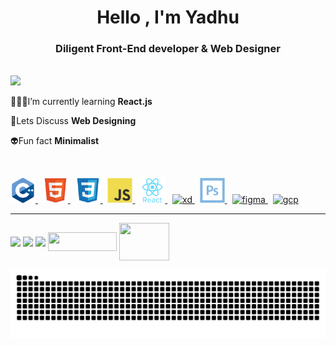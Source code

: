 <h1 align="center">Hello , I'm Yadhu</h1>
<h3 align="center">Diligent Front-End developer & Web Designer</h3>
<br>


<img height="180cm" src="https://github-readme-stats.vercel.app/api?username=yadhulal&show_icons=true&theme=radical"/>
<br>

👨🏻‍💻I’m currently learning **React.js**

💬Lets Discuss **Web Designing**

👽Fun fact **Minimalist**


<br>

<div>
<p align="left"> <a href="https://www.w3schools.com/cpp/" target="_blank"> <img src="https://raw.githubusercontent.com/devicons/devicon/master/icons/cplusplus/cplusplus-original.svg" alt="cplusplus" width="40" height="40"/> </a> &nbsp;
 <a href="https://www.w3.org/html/" target="_blank"> <img src="https://raw.githubusercontent.com/devicons/devicon/master/icons/html5/html5-original.svg" alt="html5" width="40" height="40"/> </a>&nbsp;
  <a href="https://www.w3schools.com/css/" target="_blank"> <img src="https://raw.githubusercontent.com/devicons/devicon/master/icons/css3/css3-original.svg" alt="css3" width="40" height="40"/> </a> &nbsp;
<a href="https://developer.mozilla.org/en-US/docs/Web/JavaScript" target="_blank"> <img src="https://raw.githubusercontent.com/devicons/devicon/master/icons/javascript/javascript-original.svg" alt="javascript" width="40" height="40"/> </a> &nbsp;
<a href="https://reactjs.org/" target="_blank"> <img src="https://raw.githubusercontent.com/devicons/devicon/master/icons/react/react-original-wordmark.svg" alt="react" width="40" height="40"/> </a>&nbsp;
 <a href="https://www.adobe.com/products/xd.html" target="_blank"> <img src="https://cdn.worldvectorlogo.com/logos/adobe-xd.svg" alt="xd" width="40" height="40"/> </a>&nbsp;
 <a href="https://www.photoshop.com/en" target="_blank"> <img src="https://raw.githubusercontent.com/devicons/devicon/master/icons/photoshop/photoshop-line.svg" alt="photoshop" width="40" height="40"/> </a>&nbsp;
  <a href="https://www.figma.com/" target="_blank"> <img src="https://www.vectorlogo.zone/logos/figma/figma-icon.svg" alt="figma" width="40" height="40"/> </a> &nbsp;
  <a href="https://cloud.google.com" target="_blank"> <img src="https://www.vectorlogo.zone/logos/google_cloud/google_cloud-icon.svg" alt="gcp"width="40" height="40"> </a>      </p>
</div>

<hr>

<div style="display: inline_block">
<p align="left">
<a href="https://linkedin.com/in/yadhulal" target="blank"><img align="center" src="https://img.shields.io/badge/LinkedIn-0077B5?style=for-the-badge&logo=linkedin&logoColor=white"  target="_blank"></a>
<a href="https://instagram.com/yadh.u_" target="blank"><img align="center" src="https://img.shields.io/badge/Instagram-E4405F?style=for-the-badge&logo=instagram&logoColor=white" target="_blank" ></a>
<a href="mailto: yadhumonu99@gmail.com" target="blank"><img align="center" src="	https://img.shields.io/badge/Gmail-D14836?style=for-the-badge&logo=gmail&logoColor=white"   target="_blank"></a>
<a href="https://medium.com/@yadhulal" target="blank"><img align="center" src="https://img.shields.io/badge/Medium-12100E?style=for-the-badge&logo=medium&logoColor=white" target="_blank"width="110" height="30"></a>
<a href="https://www.behance.net/yadhulal" target="blank"><img align="center" src="https://cdn.freebiesupply.com/logos/large/2x/behance-3-logo-svg-vector.svg" target="_blank"width="80" height="60" ></a>

</p>

</div>

![snake gif](https://github.com/yadhulal/yadhulal/blob/output/github-contribution-grid-snake.svg)


